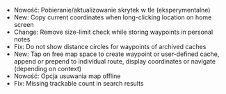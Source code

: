 - Nowość: Pobieranie/aktualizowanie skrytek w tle (eksperymentalne)
- New: Copy current coordinates when long-clicking location on home screen
- Change: Remove size-limit check while storing waypoints in personal notes
- Fix: Do not show distance circles for waypoints of archived caches
- New: Tap on free map space to create waypoint or user-defined cache, append or prepend to individual route, display coordinates or navigate (depending on context)
- Nowość: Opcja usuwania map offline
- Fix: Missing trackable count in search results
